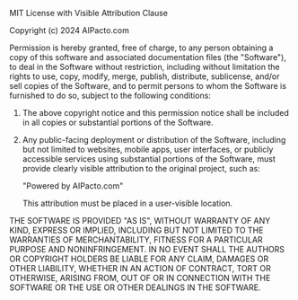 MIT License with Visible Attribution Clause

Copyright (c) 2024 AIPacto.com

Permission is hereby granted, free of charge, to any person obtaining a copy
of this software and associated documentation files (the "Software"), to deal
in the Software without restriction, including without limitation the rights
to use, copy, modify, merge, publish, distribute, sublicense, and/or sell
copies of the Software, and to permit persons to whom the Software is
furnished to do so, subject to the following conditions:

1. The above copyright notice and this permission notice shall be included
   in all copies or substantial portions of the Software.

2. Any public-facing deployment or distribution of the Software, including
   but not limited to websites, mobile apps, user interfaces, or publicly
   accessible services using substantial portions of the Software, must
   provide clearly visible attribution to the original project, such as:

      "Powered by AIPacto.com"

   This attribution must be placed in a user-visible location.

THE SOFTWARE IS PROVIDED "AS IS", WITHOUT WARRANTY OF ANY KIND, EXPRESS OR
IMPLIED, INCLUDING BUT NOT LIMITED TO THE WARRANTIES OF MERCHANTABILITY,
FITNESS FOR A PARTICULAR PURPOSE AND NONINFRINGEMENT. IN NO EVENT SHALL THE
AUTHORS OR COPYRIGHT HOLDERS BE LIABLE FOR ANY CLAIM, DAMAGES OR OTHER
LIABILITY, WHETHER IN AN ACTION OF CONTRACT, TORT OR OTHERWISE, ARISING FROM,
OUT OF OR IN CONNECTION WITH THE SOFTWARE OR THE USE OR OTHER DEALINGS IN
THE SOFTWARE.
